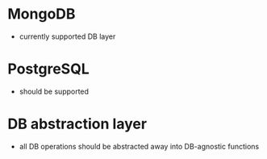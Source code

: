 









# MongoDB
- currently supported DB layer


# PostgreSQL
- should be supported


# DB abstraction layer
- all DB operations should be abstracted away into DB-agnostic functions


